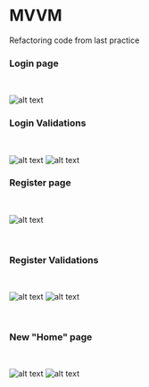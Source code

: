 # MVVM
 Refactoring code from last practice
 <br/>
 
 ### Login page
 <br/>
 
 ![alt text](https://github.com/Filfeni/MVVM/blob/main/img/A.png?raw=true)
 <br/>
 
 ### Login Validations
 <br/>
 
 ![alt text](https://github.com/Filfeni/MVVM/blob/main/img/A1.png?raw=true)
 ![alt text](https://github.com/Filfeni/MVVM/blob/main/img/A2.png?raw=true)
 <br/>
 
 ### Register page
 <br/>
 
 ![alt text](https://github.com/Filfeni/MVVM/blob/main/img/B.png?raw=true)
 
 <br/>
 
 ### Register Validations
 <br/>
 
 ![alt text](https://github.com/Filfeni/MVVM/blob/main/img/B1.png?raw=true)
 ![alt text](https://github.com/Filfeni/MVVM/blob/main/img/B2.png?raw=true)
 
 <br/>
 
 ### New "Home" page
 
 <br/>
 
 ![alt text](https://github.com/Filfeni/MVVM/blob/main/img/C.png?raw=true)
 ![alt text](https://github.com/Filfeni/MVVM/blob/main/img/C1.png?raw=true)

